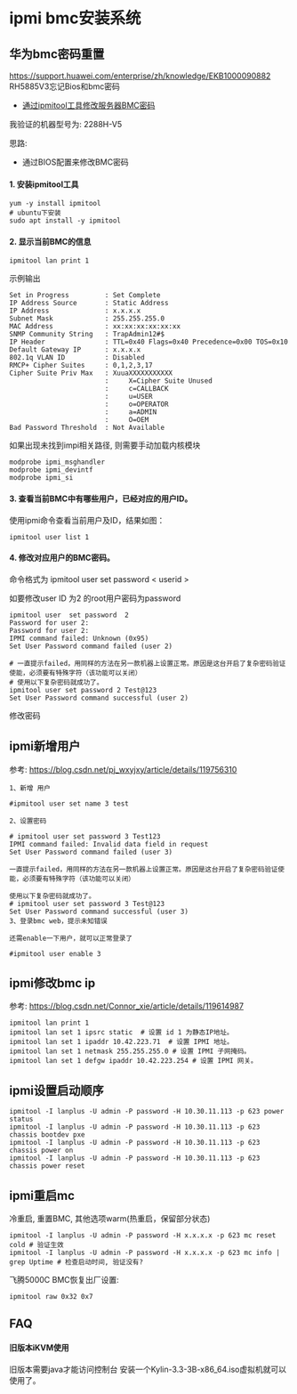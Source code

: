 # ipmi bmc安装系统

## 华为bmc密码重置

https://support.huawei.com/enterprise/zh/knowledge/EKB1000090882
RH5885V3忘记Bios和bmc密码

- [通过ipmitool工具修改服务器BMC密码](https://support.huawei.com/enterprise/zh/knowledge/EKB1100081447)

我验证的机器型号为: 2288H-V5

思路:
- 通过BIOS配置来修改BMC密码

#### 1. 安装ipmitool工具

```
yum -y install ipmitool
# ubuntu下安装
sudo apt install -y ipmitool
```

#### 2. 显示当前BMC的信息

```
ipmitool lan print 1
```

示例输出
```
Set in Progress         : Set Complete
IP Address Source       : Static Address
IP Address              : x.x.x.x
Subnet Mask             : 255.255.255.0
MAC Address             : xx:xx:xx:xx:xx:xx
SNMP Community String   : TrapAdmin12#$
IP Header               : TTL=0x40 Flags=0x40 Precedence=0x00 TOS=0x10
Default Gateway IP      : x.x.x.x
802.1q VLAN ID          : Disabled
RMCP+ Cipher Suites     : 0,1,2,3,17
Cipher Suite Priv Max   : XuuaXXXXXXXXXXX
                        :     X=Cipher Suite Unused
                        :     c=CALLBACK
                        :     u=USER
                        :     o=OPERATOR
                        :     a=ADMIN
                        :     O=OEM
Bad Password Threshold  : Not Available
```

如果出现未找到impi相关路径, 则需要手动加载内核模块
```
modprobe ipmi_msghandler
modprobe ipmi_devintf
modprobe ipmi_si
```

#### 3. 查看当前BMC中有哪些用户，已经对应的用户ID。

使用ipmi命令查看当前用户及ID，结果如图：
```
ipmitool user list 1
```

#### 4. 修改对应用户的BMC密码。

命令格式为 ipmitool user set password  < userid >

如要修改user ID 为2 的root用户密码为password
```
ipmitool user  set password  2
Password for user 2:
Password for user 2:
IPMI command failed: Unknown (0x95)
Set User Password command failed (user 2)

# 一直提示failed，用同样的方法在另一款机器上设置正常。原因是这台开启了复杂密码验证使能，必须要有特殊字符（该功能可以关闭）
# 使用以下复杂密码就成功了。
ipmitool user set password 2 Test@123
Set User Password command successful (user 2)
```

修改密码

## ipmi新增用户

参考: https://blog.csdn.net/pj_wxyjxy/article/details/119756310

```
1、新增 用户

#ipmitool user set name 3 test

2、设置密码

# ipmitool user set password 3 Test123
IPMI command failed: Invalid data field in request
Set User Password command failed (user 3)

一直提示failed，用同样的方法在另一款机器上设置正常。原因是这台开启了复杂密码验证使能，必须要有特殊字符（该功能可以关闭）

使用以下复杂密码就成功了。
# ipmitool user set password 3 Test@123
Set User Password command successful (user 3)
3、登录bmc web，提示未知错误

还需enable一下用户，就可以正常登录了

#ipmitool user enable 3
```

## ipmi修改bmc ip

参考: https://blog.csdn.net/Connor_xie/article/details/119614987
```
ipmitool lan print 1
ipmitool lan set 1 ipsrc static  # 设置 id 1 为静态IP地址。
ipmitool lan set 1 ipaddr 10.42.223.71  # 设置 IPMI 地址。
ipmitool lan set 1 netmask 255.255.255.0 # 设置 IPMI 子网掩码。
ipmitool lan set 1 defgw ipaddr 10.42.223.254 # 设置 IPMI 网关。
```

## ipmi设置启动顺序

```
ipmitool -I lanplus -U admin -P password -H 10.30.11.113 -p 623 power status
ipmitool -I lanplus -U admin -P password -H 10.30.11.113 -p 623 chassis bootdev pxe
ipmitool -I lanplus -U admin -P password -H 10.30.11.113 -p 623 chassis power on
ipmitool -I lanplus -U admin -P password -H 10.30.11.113 -p 623 chassis power reset
```

## ipmi重启mc

冷重启, 重置BMC, 其他选项warm(热重启，保留部分状态)
```
ipmitool -I lanplus -U admin -P password -H x.x.x.x -p 623 mc reset cold # 验证生效
ipmitool -I lanplus -U admin -P password -H x.x.x.x -p 623 mc info | grep Uptime # 检查启动时间, 验证没有?
```

飞腾5000C BMC恢复出厂设置:
```
ipmitool raw 0x32 0x7
```

## FAQ

#### 旧版本iKVM使用

旧版本需要java才能访问控制台
安装一个Kylin-3.3-3B-x86_64.iso虚拟机就可以使用了。
